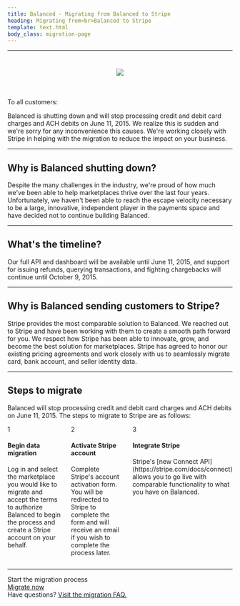 ```yaml
---
title: Balanced - Migrating from Balanced to Stripe
heading: Migrating from<br>Balanced to Stripe
template: text.html
body_class: migration-page
---
```


<hr class="clean">

<div style="text-align: center; margin: 40px 0 50px;">
  <img src="/images/migration.png">
</div>

<p class="text-em">
To all customers:
</p>
<p class="text-em">
Balanced is shutting down and will stop processing credit and debit card charges and ACH debits on June 11, 2015. We realize this is sudden and we're sorry for any inconvenience this causes. We're working closely with Stripe in helping with the migration to reduce the impact on your business.
</p>

---

## Why is Balanced shutting down?

Despite the many challenges in the industry, we're proud of how much we've been able to help marketplaces thrive over the last four years. Unfortunately, we haven't been able to reach the escape velocity necessary to be a large, innovative, independent player in the payments space and have decided not to continue building Balanced.


---

## What's the timeline?

Our full API and dashboard will be available until June 11, 2015, and support for issuing refunds, querying transactions, and fighting chargebacks will continue until October 9, 2015.


---

## Why is Balanced sending customers to Stripe?

Stripe provides the most comparable solution to Balanced. We reached out to Stripe and have been working with them to create a smooth path forward for you. We respect how Stripe has been able to innovate, grow, and become the best solution for marketplaces. Stripe has agreed to honor our existing pricing agreements and work closely with us to seamlessly migrate card, bank account, and seller identity data.

---

## Steps to migrate

<p class="text text-danger">
Balanced will stop processing credit and debit card charges and ACH debits on June 11, 2015. The steps to migrate to Stripe are as follows:
</p>

<div class="columns">
<div class="col-3">
  <span class="number">1</span>
  <h4>Begin data migration</h4>

  <p>Log in and select the marketplace you would like to migrate and accept the terms to authorize Balanced to begin the process and create a Stripe account on your behalf.</p>
</div>

<div class="col-3">
  <span class="number">2</span>
  <h4>Activate Stripe account</h4>

  <p>Complete Stripe's account activation form. You will be redirected to Stripe to complete the form and will receive an email if you wish to complete the process later.</p>
</div>

<div class="col-3">
  <span class="number">3</span>
  <h4>Integrate Stripe</h4>

  <p>Stripe's [new Connect API](https://stripe.com/docs/connect) allows you to go live with comparable functionality to what you have on Balanced.</p>
</div>
</div>

-------------

<div class="bottom bottom-line1">
  Start the migration process
</div>
<div class="bottom bottom-line2">
  <a class="btn special" href="https://dashboard.balancedpayments.com/#/migrate">Migrate now</a>
</div>
<div class="bottom bottom-line3">
  Have questions?
  <a href="/stripe/faq">Visit the migration FAQ.</a>
</div>
